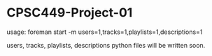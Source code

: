 # CPSC449-Project-01
usage:
foreman start -m users=1,tracks=1,playlists=1,descriptions=1

users, tracks, playlists, descriptions python files will be written soon.
